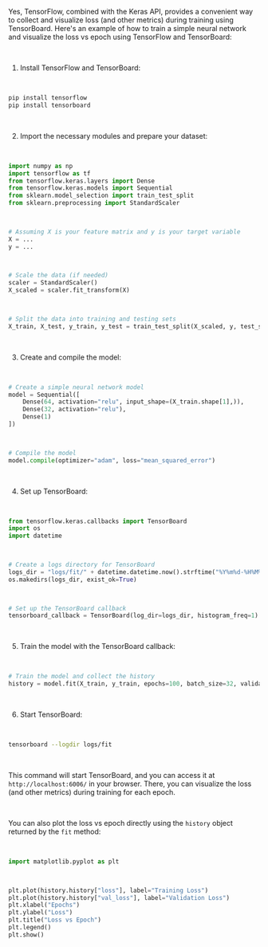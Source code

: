 Yes, TensorFlow, combined with the Keras API, provides a convenient way to collect and visualize loss (and other metrics) during training using TensorBoard. Here's an example of how to train a simple neural network and visualize the loss vs epoch using TensorFlow and TensorBoard:

 

1. Install TensorFlow and TensorBoard:

 

```bash
pip install tensorflow
pip install tensorboard
```

 

2. Import the necessary modules and prepare your dataset:

 

```python
import numpy as np
import tensorflow as tf
from tensorflow.keras.layers import Dense
from tensorflow.keras.models import Sequential
from sklearn.model_selection import train_test_split
from sklearn.preprocessing import StandardScaler

 

# Assuming X is your feature matrix and y is your target variable
X = ...
y = ...

 

# Scale the data (if needed)
scaler = StandardScaler()
X_scaled = scaler.fit_transform(X)

 

# Split the data into training and testing sets
X_train, X_test, y_train, y_test = train_test_split(X_scaled, y, test_size=0.2, random_state=42)
```

 

3. Create and compile the model:

 

```python
# Create a simple neural network model
model = Sequential([
    Dense(64, activation="relu", input_shape=(X_train.shape[1],)),
    Dense(32, activation="relu"),
    Dense(1)
])

 

# Compile the model
model.compile(optimizer="adam", loss="mean_squared_error")
```

 

4. Set up TensorBoard:

 

```python
from tensorflow.keras.callbacks import TensorBoard
import os
import datetime

 

# Create a logs directory for TensorBoard
logs_dir = "logs/fit/" + datetime.datetime.now().strftime("%Y%m%d-%H%M%S")
os.makedirs(logs_dir, exist_ok=True)

 

# Set up the TensorBoard callback
tensorboard_callback = TensorBoard(log_dir=logs_dir, histogram_freq=1)
```

 

5. Train the model with the TensorBoard callback:

 

```python
# Train the model and collect the history
history = model.fit(X_train, y_train, epochs=100, batch_size=32, validation_split=0.2, callbacks=[tensorboard_callback])
```

 

6. Start TensorBoard:

 

```bash
tensorboard --logdir logs/fit
```

 

This command will start TensorBoard, and you can access it at `http://localhost:6006/` in your browser. There, you can visualize the loss (and other metrics) during training for each epoch.

 

You can also plot the loss vs epoch directly using the `history` object returned by the `fit` method:

 

```python
import matplotlib.pyplot as plt

 

plt.plot(history.history["loss"], label="Training Loss")
plt.plot(history.history["val_loss"], label="Validation Loss")
plt.xlabel("Epochs")
plt.ylabel("Loss")
plt.title("Loss vs Epoch")
plt.legend()
plt.show()
```